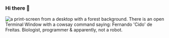 ### Hi there 👋

<img src="https://raw.githubusercontent.com" alt="a print-screen from a desktop with a forest background. There is an open Terminal Window with a cowsay command saying: Fernando 'Cido' de Freitas. Biologist, programmer & apparently, not a robot.">


<!-- Background image by Dhruva Reddy "https://unsplash.com/photos/7NepJK9k8eM" -->

<!--
**cidoguita/cidoguita** is a ✨ _special_ ✨ repository because its `README.md` (this file) appears on your GitHub profile.

Here are some ideas to get you started:

- 🔭 I’m currently working on ...
- 🌱 I’m currently learning ...
- 👯 I’m looking to collaborate on ...
- 🤔 I’m looking for help with ...
- 💬 Ask me about ...
- 📫 How to reach me: ...
- 😄 Pronouns: ...
- ⚡ Fun fact: ...
-->
